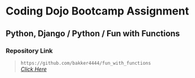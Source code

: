 # Coding Dojo Bootcamp Assignment
## Python, Django / Python / Fun with Functions

### Repository Link  

> ``` https://github.com/bakker4444/fun_with_functions ```  
> _[Click Here](https://github.com/bakker4444/fun_with_functions)_  
